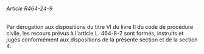 ###### Article R464-24-9

Par dérogation aux dispositions du titre VI du livre II du code de procédure civile, les recours prévus à l'article L. 464-8-2 sont formés, instruits et jugés conformément aux dispositions de la présente section et de la section 4.

